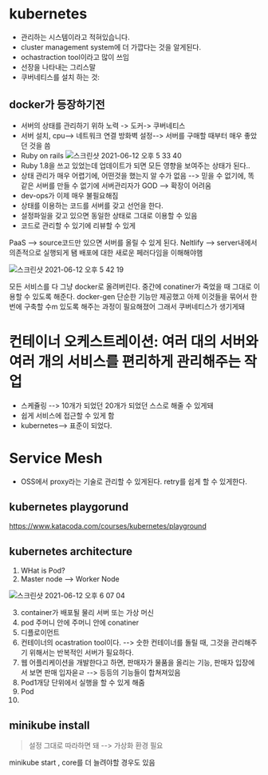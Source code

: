 # kubernetes
* 관리하는 시스템이라고 적혀있습니다.
* cluster management system에 더 가깝다는 것을 알게된다.
* ochastraction tool이라고 많이 쓰임
* 선장을 나타내는 그리스말 
* 쿠버네티스를 설치 하는 것:
## docker가 등장하기전
* 서버의 상태를 관리하기 위하 노력 -> 도커-> 쿠버네티스
* 서버 설치, cpu--> 네트워크 연결 방화벽 설정--> 서버를 구매할 때부터 매우 좋았던 것을 씀
* Ruby on rails
![스크린샷 2021-06-12 오후 5 33 40](https://user-images.githubusercontent.com/67637935/121770458-54a35f00-cba4-11eb-8d9d-0c86c30f1d47.png)
* Ruby 1.8을 쓰고 있었는데 업데이트가 되면 모든 영향을 보여주는 상태가 된다..
* 상태 관리가 매우 어렵기에, 어떤것을 했는지 알 수가 없음 --> 믿을 수 없기에, 똑같은 서버를 만들 수 없기에 서버관리자가 GOD --> 확장이 어려움
* dev-ops가 이제 매우 불필요해짐
* 상태를 이용하는 코드를 서버를 갖고 선언을 한다.
* 설정파일을 갖고 있으면 동일한 상태로 그대로 이용할 수 있음
* 코드로 관리할 수 있기에 리뷰할 수 있게

PaaS --> source코드만 있으면 서버를 올릴 수 있게 된다.
Neltlify --> server내에서 의존적으로 실행되게 됌
배포에 대한 새로운 페러다임을 이해해야햄

![스크린샷 2021-06-12 오후 5 42 19](https://user-images.githubusercontent.com/67637935/121770656-8963e600-cba5-11eb-804c-43530a599686.png)

모든 서비스를 다 그냥 docker로 올려버린다.
중간에 conatiner가 죽었을 때 그대로 이용할 수 있도록 해준다.
docker-gen 단순한 기능만 제공했고 아제 이것들을 묶어서 한번에 구축할 수m 있도록 해주는 과정이 필요해졌어
그래서 쿠버네티스가 생기게돼

# 컨테이너 오케스트레이션: 여러 대의 서버와 여러 개의 서비스를 편리하게 관리해주는 작업
* 스케쥴링 --> 10개가 되었던 20개가 되었던 스스로 해줄 수 있게돼
* 쉽게 서비스에 접근할 수 있게 함
* kubernetes--> 표준이 되었다.
# Service Mesh
* OSS에서 proxy라는 기술로 관리할 수 있게된다. retry를 쉽게 할 수 있게한다.

## kubernetes playgorund
https://www.katacoda.com/courses/kubernetes/playground


## kubernetes architecture
1. WHat is Pod?
2. Master node --> Worker Node

![스크린샷 2021-06-12 오후 6 07 04](https://user-images.githubusercontent.com/67637935/121771214-ff1d8100-cba8-11eb-9b94-29dab82dc92e.png)

3. container가 배포될 물리 서버 또는 가상 머신 
4. pod 주머니 안에 주머니 안에 conatiner
5. 디플로이먼트
6. 컨테이너의 ocastration tool이다. --> 숫한 컨테이너를 돌릴 때, 그것을 관리해주기 위해서는 반복적인 서버가 필요하다.
7. 웹 어플리케이션을 개발한다고 하면, 판매자가 물품을 올리는 기능, 판매자 입장에서 보면 판매 입자읃ㄹ --> 등등의 기능들이 합쳐져있음
8. Pod1개당 단위에서 실행을 할 수 있게 해줌
9. Pod
10. 


## minikube install
> 설정 그대로 따라하면 돼 --> 가상화 환경 필요

minikube start , core를 더 늘려야할 경우도 있음
